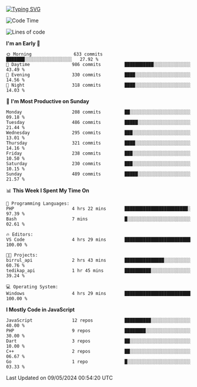 [![Typing SVG](https://readme-typing-svg.demolab.com?font=Fira+Code&pause=1000&color=F7F7F7&random=false&width=435&lines=Hi+%F0%9F%91%8B%2C+I'm+Rafiu+Sidqi;Junior+Backend+Developer)](https://git.io/typing-svg)
<!--START_SECTION:waka-->
![Code Time](http://img.shields.io/badge/Code%20Time-202%20hrs%2017%20mins-blue)

![Lines of code](https://img.shields.io/badge/From%20Hello%20World%20I%27ve%20Written-908.4%20thousand%20lines%20of%20code-blue)

**I'm an Early 🐤** 

```text
🌞 Morning                633 commits         ███████░░░░░░░░░░░░░░░░░░   27.92 % 
🌆 Daytime                986 commits         ███████████░░░░░░░░░░░░░░   43.49 % 
🌃 Evening                330 commits         ████░░░░░░░░░░░░░░░░░░░░░   14.56 % 
🌙 Night                  318 commits         ████░░░░░░░░░░░░░░░░░░░░░   14.03 % 
```
📅 **I'm Most Productive on Sunday** 

```text
Monday                   208 commits         ██░░░░░░░░░░░░░░░░░░░░░░░   09.18 % 
Tuesday                  486 commits         █████░░░░░░░░░░░░░░░░░░░░   21.44 % 
Wednesday                295 commits         ███░░░░░░░░░░░░░░░░░░░░░░   13.01 % 
Thursday                 321 commits         ████░░░░░░░░░░░░░░░░░░░░░   14.16 % 
Friday                   238 commits         ███░░░░░░░░░░░░░░░░░░░░░░   10.50 % 
Saturday                 230 commits         ███░░░░░░░░░░░░░░░░░░░░░░   10.15 % 
Sunday                   489 commits         █████░░░░░░░░░░░░░░░░░░░░   21.57 % 
```


📊 **This Week I Spent My Time On** 

```text
💬 Programming Languages: 
PHP                      4 hrs 22 mins       ████████████████████████░   97.39 % 
Bash                     7 mins              █░░░░░░░░░░░░░░░░░░░░░░░░   02.61 % 

🔥 Editors: 
VS Code                  4 hrs 29 mins       █████████████████████████   100.00 % 

🐱‍💻 Projects: 
birrul_api               2 hrs 43 mins       ███████████████░░░░░░░░░░   60.76 % 
tedikap_api              1 hr 45 mins        ██████████░░░░░░░░░░░░░░░   39.24 % 

💻 Operating System: 
Windows                  4 hrs 29 mins       █████████████████████████   100.00 % 
```

**I Mostly Code in JavaScript** 

```text
JavaScript               12 repos            ██████████░░░░░░░░░░░░░░░   40.00 % 
PHP                      9 repos             ████████░░░░░░░░░░░░░░░░░   30.00 % 
Dart                     3 repos             ██░░░░░░░░░░░░░░░░░░░░░░░   10.00 % 
C++                      2 repos             ██░░░░░░░░░░░░░░░░░░░░░░░   06.67 % 
Go                       1 repo              █░░░░░░░░░░░░░░░░░░░░░░░░   03.33 % 
```




 Last Updated on 09/05/2024 00:54:20 UTC
<!--END_SECTION:waka-->
